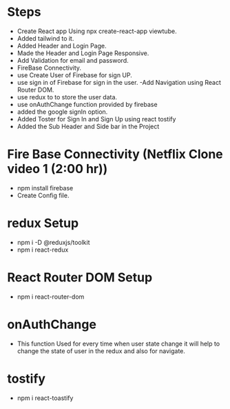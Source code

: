 # Steps
- Create React app Using npx create-react-app viewtube.
- Added tailwind to it.
- Added Header and Login Page.
- Made the Header and Login Page Responsive.
- Add Validation for email and password.
- FireBase Connectivity.
- use Create User of Firebase for sign UP.
- use sign in of Firebase for sign in the user.
-Add Navigation using React Router DOM.
- use redux to to store the user data.
- use onAuthChange function provided by firebase
- added the google signIn option.
- Added Toster for Sign In and Sign Up using react tostify
- Added the Sub Header and Side bar in the Project


# Fire Base Connectivity (Netflix Clone video 1 (2:00 hr))
- npm install firebase
- Create Config file.

# redux Setup
- npm i -D @reduxjs/toolkit
- npm i react-redux

# React Router DOM Setup
- npm i react-router-dom

# onAuthChange
- This function Used for every time when user state change it will help to change the state of user in the redux and also for navigate.

# tostify
- npm i react-toastify
